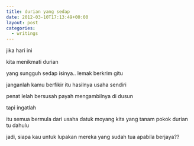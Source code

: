 ```yaml
---
title: durian yang sedap
date: 2012-03-10T17:13:49+00:00
layout: post
categories:
  - writings
---
```


jika hari ini

kita menikmati durian

yang sungguh sedap isinya.. lemak berkrim gitu

janganlah kamu berfikir itu hasilnya usaha sendiri

penat lelah bersusah payah mengambilnya di dusun

tapi ingatlah

itu semua bermula dari usaha datuk moyang kita yang tanam pokok durian tu dahulu

jadi, siapa kau untuk lupakan mereka yang sudah tua apabila berjaya??
